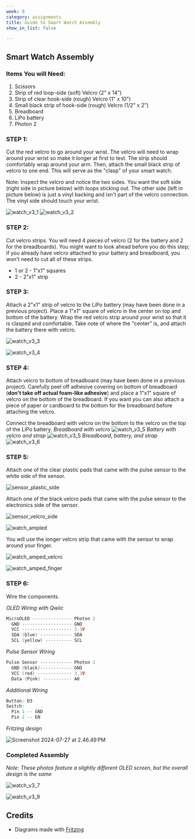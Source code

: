 ```yaml
---
week: 9
category: assignments
title: Guide to Smart Watch Assembly
show_in_list: false

---
```


## Smart Watch Assembly

### Items You will Need: 

1. Scissors
2. Strip of red loop-side (soft) Velcro (2" x 14")
3. Strip of clear hook-side (rough) Velcro (1" x 10")
4. Small black strip of hook-side (rough) Velcro (1/2" x 2")
4. Breadboard
5. LiPo battery
6. Photon 2

### STEP 1:

Cut the red velcro to go around your wrist. The velcro will need to wrap around your wrist so make it longer at first to test. The strip should comfortably wrap around your arm. Then, attach the small black strip of velcro to one end. This will serve as the "clasp" of your smart watch. 

Note: Inspect the velcro and notice the two sides. You want the soft side (right side in picture below) with loops sticking out. The other side (left in picture below) is just a vinyl backing and isn't part of the velcro connection. The vinyl side should touch your wrist. 

![watch_v3_1](guide_build_watch.assets/watch_v3_1.jpg)
![watch_v3_2](guide_build_watch.assets/watch_v3_2.jpg)

### STEP 2:

Cut velcro strips. You will need 4 pieces of velcro (2 for the battery and 2 for the breadboards). You might want to look ahead before you do this step; if you already have velcro attached to your battery and breadboard, you won't need to cut all of these strips.

* 1 or 2 - 1"x1" squares
* 2 - 2"x1" strip 

### STEP 3:

Attach a 2"x1" strip of velcro to the LiPo battery (may have been done in a previous project). Place a 1"x1" square of velcro in the center on top and bottom of the battery. Wrap the red velcro strip around your wrist so that it is clasped and comfortable. Take note of where the "center" is, and attach the battery there with velcro. 

![watch_v3_3](guide_build_watch.assets/watch_v3_3.png)

![watch_v3_4](guide_build_watch.assets/watch_v3_4.png)



### STEP 4:

Attach velcro to bottom of breadboard (may have been done in a previous project). Carefully peel off adhesive covering on bottom of breadboard (**don't take off actual foam-like adhesive**) and place a 1"x1" square of velcro on the bottom of the breadboard. If you want you can also attach a piece of paper or cardboard to the bottom for the breadboard before attaching the velcro.

Connect the breadboard with velcro on the bottom to the velcro on the top of the LiPo battery.
*Breadboard with velcro*
![watch_v3_5](guide_build_watch.assets/watch_v3_5a.png)
*Battery with velcro and strap*
![watch_v3_5](guide_build_watch.assets/watch_v3_5.png)
*Breadboard, battery, and strap*
![watch_v3_6](guide_build_watch.assets/watch_v3_6.png)

### STEP 5:

Attach one of the clear plastic pads that came with the pulse sensor to the white side of the sensor.

 ![sensor_plastic_side](guide_build_watch.assets/sensor_plastic_side.jpg)



Attach one of the black velcro pads that came with the pulse sensor to the electronics side of the sensor.

![sensor_velcro_side](guide_build_watch.assets/sensor_velcro_side.jpg)

![watch_ampled](guide_build_watch.assets/watch_ampled.jpg)

You will use the longer velcro strip that came with the sensor to wrap around your finger.

![watch_amped_velcro](guide_build_watch.assets/watch_amped_velcro.jpg)



![watch_amped_finger](guide_build_watch.assets/watch_amped_finger.jpg)

### STEP 6:

Wire the components. 

*OLED Wiring with Qwiic* 

```c++
MicroOLED --------------- Photon 2
  GND ------------------- GND
  VCC ------------------- 3.3V
  SDA (blue) ------------ SDA
  SCL (yellow) ---------- SCL
```

*Pulse Sensor Wiring* 

```c++
Pulse Sensor ------------ Photon 2
  GND (black)------------ GND
  VCC (red) ------------- 3.3V
  Data (Pink) ----------- A0
```

*Additional Wiring*

```c++
Button: D3
Switch: 
  Pin 1 -- GND
  Pin 2 -- EN
```



*Fritzing design*

<img src="guide_build_watch.assets/Screenshot 2024-07-27 at 2.46.49 PM.png" alt="Screenshot 2024-07-27 at 2.46.49 PM" />





### Completed Assembly

*Note: These photos feature a slightly different OLED screen, but the overall design is the same*

![watch_v3_7](guide_build_watch.assets/watch_v3_7.png)



![watch_v3_9](guide_build_watch.assets/watch_v4_finished.jpg)

## Credits

* Diagrams made with [Fritzing](https://fritzing.org/home/)

